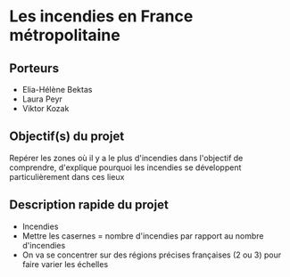 # Les incendies en France métropolitaine

## Porteurs

- Elia-Hélène Bektas
- Laura Peyr
- Viktor Kozak

## Objectif(s) du projet

Repérer les zones où il y a le plus d'incendies dans l'objectif de comprendre, d'explique pourquoi les incendies se développent particulièrement dans ces lieux

## Description rapide du projet

- Incendies
- Mettre les casernes = nombre d'incendies par rapport au nombre d'incendies
- On va se concentrer sur des régions précises françaises (2 ou 3) pour faire varier les échelles
